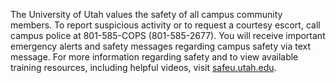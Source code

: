 The University of Utah values the safety of all campus community
members. To report suspicious activity or to request a courtesy
escort, call campus police at 801-585-COPS (801-585-2677). You will
receive important emergency alerts and safety messages regarding
campus safety via text message. For more information regarding
safety and to view available training resources, including helpful
videos, visit [safeu.utah.edu](https://safeu.utah.edu).
